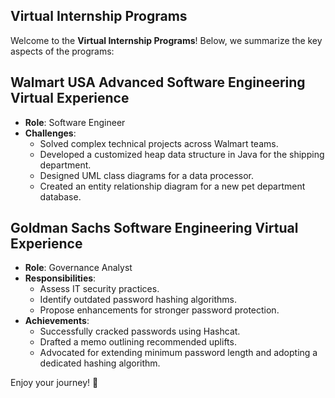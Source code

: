 ## Virtual Internship Programs 

Welcome to the **Virtual Internship Programs**!  Below, we summarize the key aspects of the programs:

## Walmart USA Advanced Software Engineering Virtual Experience
- **Role**: Software Engineer
- **Challenges**:
    - Solved complex technical projects across Walmart teams.
    - Developed a customized heap data structure in Java for the shipping department.
    - Designed UML class diagrams for a data processor.
    - Created an entity relationship diagram for a new pet department database.


## Goldman Sachs Software Engineering Virtual Experience
- **Role**: Governance Analyst
- **Responsibilities**:
    - Assess IT security practices.
    - Identify outdated password hashing algorithms.
    - Propose enhancements for stronger password protection.
- **Achievements**:
    - Successfully cracked passwords using Hashcat.
    - Drafted a memo outlining recommended uplifts.
    - Advocated for extending minimum password length and adopting a dedicated hashing algorithm.



Enjoy your  journey! 🚀
